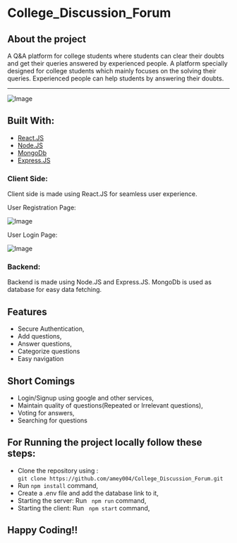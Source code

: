 # College_Discussion_Forum
<h2>About the project</h2>
<p>A Q&A platform for college students where students can clear their doubts and get their queries answered by experienced people.
A platform specially designed for college students which mainly focuses on the solving their queries. Experienced people can help students by answering their doubts.</p>
<hr/>
<p><img alt="Image" title="icon" src="https://user-images.githubusercontent.com/45684049/135216329-eceba443-1a56-43a0-a2f7-a8d3cf422a6b.png" /></p>
<h2>Built With:</h2>
<ul>
  <a href="https://github.com/facebook/react"><li>React.JS</li></a>
  <a href="https://github.com/nodejs"><li>Node.JS</li></a>
  <a href="https://github.com/mongodb/mongo"><li>MongoDb</li></a>
  <a href="https://github.com/expressjs/express"><li>Express.JS</li></a>
</ul>
<h3>Client Side:</h3>
<p>Client side is made using React.JS for seamless user experience.</p>
<p>User Registration Page:</p>

<p><img alt="Image" title="icon" src="https://user-images.githubusercontent.com/45684049/135216331-09e9e4d4-2487-47ab-809b-3f4e5fc12684.png" /></p>
<p>User Login Page:</p>
<p><img alt="Image" title="icon" src="https://user-images.githubusercontent.com/45684049/135216335-836582a4-4507-4a6a-92c2-598399f35690.png" /></p>
<h3>Backend:</h3>
<p>Backend is made using Node.JS and Express.JS. MongoDb is used as database for easy data fetching.</p>

<h2>Features</h2>
<ul>
  <li>Secure Authentication,</li>
  <li>Add questions,</li>
  <li>Answer questions,</li>
  <li>Categorize questions</li>
  <li>Easy navigation</li>
</ul>

<h2>Short Comings</h2>
<ul>
  <li>Login/Signup using google and other services,</li>
  <li>Maintain quality of questions(Repeated or Irrelevant questions),</li>
  <li>Voting for answers,</li>
  <li>Searching for questions</li>
</ul>

<h2>For Running the project locally follow these steps:</h2>
<ul>
  <li>Clone the repository using : </br><code>git clone https://github.com/amey004/College_Discussion_Forum.git</code></li>
  <li>Run <code>npm install</code> command,</li>
  <li>Create a .env file and add the database link to it,</li>
  <li>Starting the server: Run <code> npm run</code> command,</li>
  <li>Starting the client: Run <code> npm start</code> command,</li>
</ul>


<h2>Happy Coding!!</h2>
